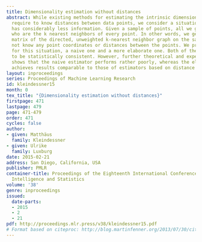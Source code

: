 ```yaml
---
title: Dimensionality estimation without distances
abstract: While existing methods for estimating the intrinsic dimension of datasets
  require to know distances between data points, we consider a situation where one
  has considerably less information. Given a sample of points, all we get to see is
  who are the k nearest neighbors of every point. In other words, we get the adjacency
  matrix of the directed, unweighted k-nearest neighbor graph on the sample, but do
  not know any point coordinates or distances between the points. We provide two estimators
  for this situation, a naive one and a more elaborate one. Both of them can be proved
  to be statistically consistent. However, further theoretical and experimental evidence
  shows that the naive estimator performs rather poorly, whereas the elaborate one
  achieves results comparable to those of estimators based on distance information.
layout: inproceedings
series: Proceedings of Machine Learning Research
id: kleindessner15
month: 0
tex_title: "{Dimensionality estimation without distances}"
firstpage: 471
lastpage: 479
page: 471-479
order: 471
cycles: false
author:
- given: Matthäus
  family: Kleindessner
- given: Ulrike
  family: Luxburg
date: 2015-02-21
address: San Diego, California, USA
publisher: PMLR
container-title: Proceedings of the Eighteenth International Conference on Artificial
  Intelligence and Statistics
volume: '38'
genre: inproceedings
issued:
  date-parts:
  - 2015
  - 2
  - 21
pdf: http://proceedings.mlr.press/v38/kleindessner15.pdf
# Format based on citeproc: http://blog.martinfenner.org/2013/07/30/citeproc-yaml-for-bibliographies/
---
```

